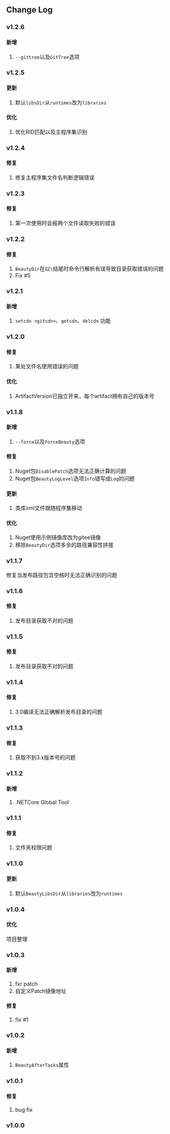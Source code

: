 ## Change Log

### v1.2.6
#### 新增
1. `--gittree`以及`GitTree`选项


### v1.2.5
#### 更新
1. 默认`libsDir`从`runtimes`改为`libraries`

#### 优化
1. 优化RID匹配以及主程序集识别


### v1.2.4
#### 修复
1. 修复主程序集文件名判断逻辑错误


### v1.2.3
#### 修复
1. 第一次使用时会报两个文件读取失败的错误


### v1.2.2
#### 修复
1. `BeautyDir`在以`\`结尾时命令行解析有误导致目录获取错误的问题
2. Fix #5


### v1.2.1
#### 新增
1. `setcdn <gitcdn>`、`getcdn`、`delcdn` 功能


### v1.2.0
#### 修复
1. 某处文件名使用错误的问题

#### 优化
1. ArtifactVersion已独立开来，每个artifact拥有自己的版本号


### v1.1.8
#### 新增
1. `--force`以及`ForceBeauty`选项

#### 修复
1. Nuget包`DisablePatch`选项无法正确计算的问题
2. Nuget包`BeautyLogLevel`选项`Info`错写成`Log`的问题

#### 更新
1. 类库xml文件跟随程序集移动

#### 优化
1. Nuget使用示例镜像库改为gitee镜像
2. 移除`BeautyDir`选项多余的路径兼容性拼接

### v1.1.7
修复当发布路径包含空格时无法正确识别的问题


### v1.1.6
#### 修复
1. 发布目录获取不对的问题


### v1.1.5
#### 修复
1. 发布目录获取不对的问题


### v1.1.4
#### 修复
1. 3.0编译无法正确解析发布目录的问题


### v1.1.3
#### 修复
1. 获取不到3.x版本号的问题


### v1.1.2
#### 新增
1. .NETCore Global Tool


### v1.1.1
#### 修复
1. 文件夹权限问题


### v1.1.0
#### 更新
1. 默认`BeautyLibsDir`从`libraries`改为`runtimes`


### v1.0.4
#### 优化
项目整理


### v1.0.3
#### 新增
1. fxr patch
2. 自定义Patch镜像地址

#### 修复
1. fix #1


### v1.0.2
#### 新增
1. `BeautyAfterTasks`属性


### v1.0.1
#### 修复
1. bug fix

### v1.0.0
